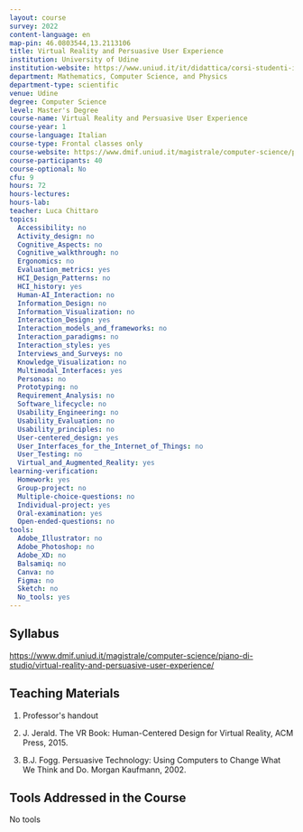 ```yaml
---
layout: course
survey: 2022
content-language: en
map-pin: 46.0803544,13.2113106
title: Virtual Reality and Persuasive User Experience
institution: University of Udine
institution-website: https://www.uniud.it/it/didattica/corsi-studenti-iscritti/area-scientifica/scienze-matematiche-informatiche-multimediali-fisiche/laurea-magistrale 
department: Mathematics, Computer Science, and Physics
department-type: scientific
venue: Udine
degree: Computer Science
level: Master's Degree
course-name: Virtual Reality and Persuasive User Experience
course-year: 1
course-language: Italian
course-type: Frontal classes only
course-website: https://www.dmif.uniud.it/magistrale/computer-science/piano-di-studio/virtual-reality-and-persuasive-user-experience/
course-participants: 40
course-optional: No
cfu: 9
hours: 72
hours-lectures: 
hours-lab: 
teacher: Luca Chittaro
topics: 
  Accessibility: no
  Activity_design: no
  Cognitive_Aspects: no
  Cognitive_walkthrough: no
  Ergonomics: no
  Evaluation_metrics: yes
  HCI_Design_Patterns: no
  HCI_history: yes
  Human-AI_Interaction: no
  Information_Design: no
  Information_Visualization: no
  Interaction_Design: yes
  Interaction_models_and_frameworks: no
  Interaction_paradigms: no
  Interaction_styles: yes
  Interviews_and_Surveys: no
  Knowledge_Visualization: no
  Multimodal_Interfaces: yes
  Personas: no
  Prototyping: no
  Requirement_Analysis: no
  Software_lifecycle: no
  Usability_Engineering: no
  Usability_Evaluation: no
  Usability_principles: no
  User-centered_design: yes
  User_Interfaces_for_the_Internet_of_Things: no
  User_Testing: no
  Virtual_and_Augmented_Reality: yes
learning-verification: 
  Homework: yes 
  Group-project: no 
  Multiple-choice-questions: no 
  Individual-project: yes 
  Oral-examination: yes 
  Open-ended-questions: no 
tools: 
  Adobe_Illustrator: no 
  Adobe_Photoshop: no 
  Adobe_XD: no 
  Balsamiq: no 
  Canva: no 
  Figma: no 
  Sketch: no 
  No_tools: yes 
---
```



## Syllabus 
https://www.dmif.uniud.it/magistrale/computer-science/piano-di-studio/virtual-reality-and-persuasive-user-experience/

## Teaching Materials 
1) Professor's handout

2)  J. Jerald. The VR Book: Human-Centered Design for Virtual Reality, ACM Press, 2015.

3) B.J. Fogg. Persuasive Technology: Using Computers to Change What We Think and Do. Morgan Kaufmann, 2002. 

## Tools Addressed in the Course 
No tools
